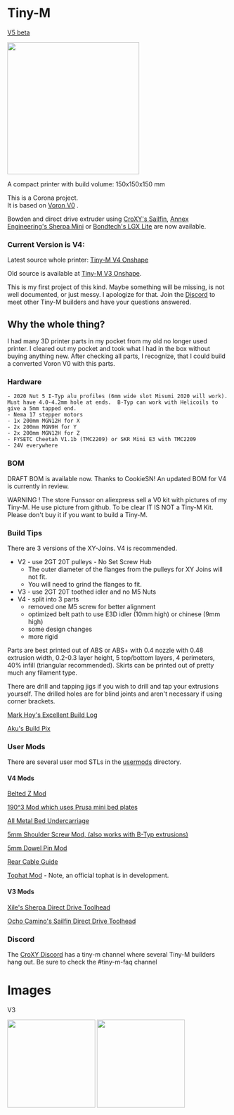 # Tiny-M

[V5 beta](https://github.com/gsl12/Tiny-M-V5-beta)

<img src="images/tiny-m_v4.jpg" width="300">

A compact printer with build volume: 150x150x150 mm

This is a Corona project.  
It is based on [Voron V0](https://github.com/VoronDesign/Voron-0) .  

Bowden and direct drive extruder using [CroXY's Sailfin](https://github.com/CroXY3D/Sailfin-Extruder), [Annex Engineering's Sherpa Mini](https://github.com/Annex-Engineering/Sherpa_Mini-Extruder) or [Bondtech's LGX Lite](https://www.bondtech.se/product/lgx-lite-extruder-custom/) are now available.  

### Current Version is V4:  

Latest source whole printer:  [Tiny-M V4 Onshape](https://cad.onshape.com/documents/f842588d372acab22a4ce687/w/3332acdd7c7bf7fc53ddefb6/e/ce1bfb58b96a9bb3b38b0502)

Old source is available at [Tiny-M V3 Onshape](https://cad.onshape.com/documents/d2a24a4147c3d522115f6ea5/w/d8f44be5c0a081fbf527e154/e/debb6c2779e27f86389232d5).

This is my first project of this kind. Maybe something will be missing, is not well documented, or just messy. I apologize for that.  Join the [Discord](https://discord.gg/tmZkjWs) to meet other Tiny-M builders and have your questions answered.

## Why the whole thing?

I had many 3D printer parts in my pocket from my old no longer used printer. 
I cleared out my pocket and took what I had in the box without buying anything new.
After checking all parts, I recognize, that I could build a converted Voron V0 with this parts.

### Hardware

    - 2020 Nut 5 I-Typ alu profiles (6mm wide slot Misumi 2020 will work).  Must have 4.0-4.2mm hole at ends.  B-Typ can work with Helicoils to give a 5mm tapped end.
    - Nema 17 stepper motors
    - 1x 200mm MGN12H for X
    - 2x 200mm MGN9H for Y
    - 2x 200mm MGN12H for Z
    - FYSETC Cheetah V1.1b (TMC2209) or SKR Mini E3 with TMC2209
    - 24V everywhere

### BOM
DRAFT BOM is available now. Thanks to CookieSN!  An updated BOM for V4 is currently in review.

WARNING ! The store Funssor on aliexpress sell a V0 kit with pictures of my Tiny-M. He use picture from github. To be clear IT IS NOT a Tiny-M Kit. Please don't buy it if you want to build a Tiny-M.

### Build Tips
There are 3 versions of the XY-Joins.  V4 is recommended.

- V2 - use 2GT 20T pulleys - No Set Screw Hub
    - The outer diameter of the flanges from the pulleys for XY Joins will not fit.
    - You will need to grind the flanges to fit.
- V3 - use 2GT 20T toothed idler and no M5 Nuts
- V4 - split into 3 parts
    - removed one M5 screw for better alignment
    - optimized belt path to use E3D idler (10mm high) or chinese (9mm high)
    - some design changes
    - more rigid

Parts are best printed out of ABS or ABS+ with 0.4 nozzle with 0.48 extrusion width, 0.2-0.3 layer height, 5 top/bottom layers, 4 perimeters, 40% infill (triangular recommended).  Skirts can be printed out of pretty much any filament type.

There are drill and tapping jigs if you wish to drill and tap your extrusions yourself.  The drilled holes are for blind joints and aren't necessary if using corner brackets.

[Mark Hoy's Excellent Build Log](https://github.com/mark-hoy/tiny-m-build)

[Aku's Build Pix](https://photos.google.com/share/AF1QipNcXcmM3RKy_vv-VFk4SFu25SVPCTLMsn6qd6mMj0eABvdKW5LyGL7gtdgspUF8wQ?key=Z04wNVNHN2dNYWpYLUVPYXBGT1JfNFBaMF9ObUNB)

### User Mods
There are several user mod STLs in the [usermods](https://github.com/gsl12/Tiny-M/tree/master/usermods) directory.

#### V4 Mods
[Belted Z Mod](https://github.com/gsl12/Tiny-M/tree/master/usermods/belted_z_mod)

[190^3 Mod which uses Prusa mini bed plates](https://github.com/gsl12/Tiny-M/tree/master/usermods/190mm_prusa_mini_mod)

[All Metal Bed Undercarriage](https://github.com/gsl12/Tiny-M/tree/master/usermods/all_metal_bed_undercarriage)

[5mm Shoulder Screw Mod, (also works with B-Typ extrusions)](https://github.com/gsl12/Tiny-M/tree/master/usermods/shoulder_screw_mod)

[5mm Dowel Pin Mod](https://github.com/gsl12/Tiny-M/tree/master/usermods/5mm_idler_pins)

[Rear Cable Guide](https://github.com/gsl12/Tiny-M/tree/master/usermods/rear_cable_guide)

[Tophat Mod](https://www.prusaprinters.org/prints/64115-tiny-m-voron0-mod-tophead) - Note, an official tophat is in development.

#### V3 Mods
[Xile's Sherpa Direct Drive Toolhead](https://github.com/Annex-Engineering/Sherpa_Mini-Extruder/tree/master/Toolheads/Xile_Tiny_M)

[Ocho Camino's Sailfin Direct Drive Toolhead](https://github.com/CroXY3D/Sailfin-Extruder)

### Discord

The [CroXY Discord](https://discord.gg/tmZkjWs) has a tiny-m channel where several Tiny-M builders hang out.  Be sure to check the #tiny-m-faq channel


# Images

V3  

<img src="images/build_p2.jpg" width="200"> <img src="images/build_p3.jpg" width="200">


